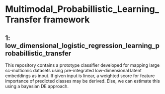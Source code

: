 # Multimodal_Probabillistic_Learning_Transfer framework

## 1: low_dimensional_logistic_regression_learning_probabillistic_transfer
This repository contains a prototype classifier developed for mapping large sc-multiomic datasets using pre-integrated low-dimensional latent embeddings as input. If given input is linear, a weighted score for feature importance of predicted classes may be derived. Else, we can estimate this using a bayesian DE approach.

